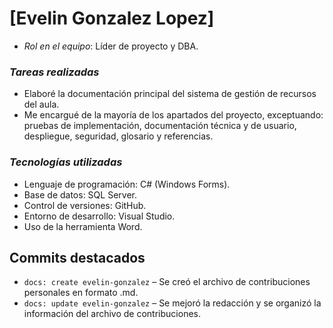 # [Evelin Gonzalez Lopez]
- *Rol en el equipo*: Líder de proyecto y DBA.


### *Tareas realizadas*
- Elaboré la documentación principal del sistema de gestión de recursos del aula.
- Me encargué de la mayoría de los apartados del proyecto, exceptuando: pruebas de implementación, documentación técnica y de usuario, despliegue, seguridad, glosario y referencias.


### *Tecnologías utilizadas*
- Lenguaje de programación: C# (Windows Forms).
- Base de datos: SQL Server.
- Control de versiones: GitHub.
- Entorno de desarrollo: Visual Studio.
- Uso de la herramienta Word.


## Commits destacados

- `docs: create evelin-gonzalez` – Se creó el archivo de contribuciones personales en formato .md.  
- `docs: update evelin-gonzalez` – Se mejoró la redacción y se organizó la información del archivo de contribuciones.


